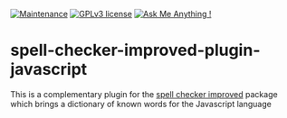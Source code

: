 [![Maintenance](https://img.shields.io/badge/Maintained%3F-yes-green.svg)](#)
[![GPLv3 license](https://img.shields.io/badge/License-GPLv3-blue.svg)](https://www.gnu.org/licenses/gpl-3.0.en.html)
[![Ask Me Anything !](https://img.shields.io/badge/Ask%20me-anything-1abc9c.svg)](https://github.com/marcelkohl)

# spell-checker-improved-plugin-javascript
This is a complementary plugin for the [spell checker improved](https://github.com/marcelkohl/spell-checker-improved) package which brings a dictionary of known words for the Javascript language

